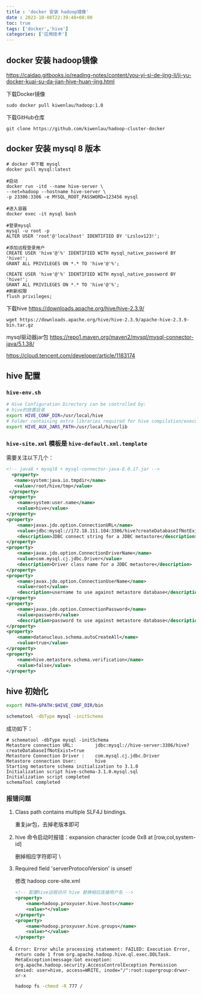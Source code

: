 ```yaml
---
title : 'docker 安装 hadoop镜像'
date : 2023-10-08T22:39:48+08:00
toc: true
tags: ['docker','hive']
categories: ['应用技术']
---
```

## docker 安装 hadoop镜像

<https://caidao.gitbooks.io/reading-notes/content/you-yi-si-de-jing-li/ji-yu-docker-kuai-su-da-jian-hive-huan-jing.html>

下载Docker镜像

    sudo docker pull kiwenlau/hadoop:1.0

下载GitHub仓库

    git clone https://github.com/kiwenlau/hadoop-cluster-docker

## docker 安装 mysql 8 版本

    # docker 中下载 mysql
    docker pull mysql:latest

    #启动
    docker run -itd --name hive-server \
    --net=hadoop --hostname hive-server \
    -p 23306:3306 -e MYSQL_ROOT_PASSWORD=123456 mysql

    #进入容器
    docker exec -it mysql bash

    #登录mysql
    mysql -u root -p
    ALTER USER 'root'@'localhost' IDENTIFIED BY 'Lzslov123!';

    #添加远程登录用户
    CREATE USER 'hive'@'%' IDENTIFIED WITH mysql_native_password BY 'hive!';
    GRANT ALL PRIVILEGES ON *.* TO 'hive'@'%';

    CREATE USER 'hive'@'%' IDENTIFIED WITH mysql_native_password BY 'hive!';
    GRANT ALL PRIVILEGES ON *.* TO 'hive'@'%';
    #刷新权限
    flush privileges;

下载hive <https://downloads.apache.org/hive/hive-2.3.9/>

    wget https://downloads.apache.org/hive/hive-2.3.9/apache-hive-2.3.9-bin.tar.gz

mysql驱动器jar包 <https://repo1.maven.org/maven2/mysql/mysql-connector-java/5.1.38/>

<https://cloud.tencent.com/developer/article/1183174>

## hive 配置

### `hive-env.sh`

```bash
# Hive Configuration Directory can be controlled by:
# hive的放置目录
export HIVE_CONF_DIR=/usr/local/hive
# Folder containing extra libraries required for hive compilation/execution can be controlled by:
export HIVE_AUX_JARS_PATH=/usr/local/hive/lib
```

### `hive-site.xml` 模板是  `hive-default.xml.template`

需要关注以下几个：

```xml
<!-- java8 + mysql8 + mysql-connector-java-8.0.17.jar -->
  <property>
   <name>system:java.io.tmpdir</name>
   <value>/root/hive/tmp</value>
 </property>
 <property>
    <name>system:user.name</name>
    <value>hive</value>
</property>
<property>
    <name>javax.jdo.option.ConnectionURL</name>
    <value>jdbc:mysql://172.18.111.104:3306/hive?createDatabaseIfNotExist=true</value>
    <description>JDBC connect string for a JDBC metastore</description>
</property>
<property>
    <name>javax.jdo.option.ConnectionDriverName</name>
    <value>com.mysql.cj.jdbc.Driver</value>
    <description>Driver class name for a JDBC metastore</description>
</property>
<property>
    <name>javax.jdo.option.ConnectionUserName</name>
    <value>root</value>
    <description>username to use against metastore database</description>
</property>
<property>
    <name>javax.jdo.option.ConnectionPassword</name>
    <value>password</value>
    <description>password to use against metastore database</description>
</property>
<property>
    <name>datanucleus.schema.autoCreateAll</name>
    <value>true</value>
</property>
<property>
    <name>hive.metastore.schema.verification</name>
    <value>false</value>
</property>
```

## hive 初始化

```bash
export PATH=$PATH:$HIVE_CONF_DIR/bin

schematool -dbType mysql -initSchema
```

成功如下：

    # schematool -dbType mysql -initSchema
    Metastore connection URL:        jdbc:mysql://hive-server:3306/hive?createDatabaseIfNotExist=true
    Metastore Connection Driver :    com.mysql.cj.jdbc.Driver
    Metastore connection User:       hive
    Starting metastore schema initialization to 3.1.0
    Initialization script hive-schema-3.1.0.mysql.sql 
    Initialization script completed
    schemaTool completed

### 报错问题

1.  Class path contains multiple SLF4J bindings.

    重复jar包，去掉老版本即可

2.  hive 命令启动时报错：expansion character (code 0x8 at \[row,col,system-id]

    删掉相应字符即可 \\

3.  Required field 'serverProtocolVersion' is unset!

    修改 hadoop core-site.xml

    ```xml
    <!-- 配置hive远程访问 hive 替换相应连接用户名 -->
    <property>
        <name>hadoop.proxyuser.hive.hosts</name>
        <value>*</value>
    </property>
    <property>
        <name>hadoop.proxyuser.hive.groups</name>
        <value>*</value>
    </property> 
    ```

4.  `Error: Error while processing statement: FAILED: Execution Error, return code 1 from org.apache.hadoop.hive.ql.exec.DDLTask. MetaException(message:Got exception: org.apache.hadoop.security.AccessControlException Permission denied: user=hive, access=WRITE, inode="/":root:supergroup:drwxr-xr-x`
    ```bash
    hadoop fs -chmod -R 777 /
    ```

